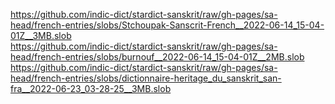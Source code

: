 https://github.com/indic-dict/stardict-sanskrit/raw/gh-pages/sa-head/french-entries/slobs/Stchoupak-Sanscrit-French__2022-06-14_15-04-01Z__3MB.slob  
https://github.com/indic-dict/stardict-sanskrit/raw/gh-pages/sa-head/french-entries/slobs/burnouf__2022-06-14_15-04-01Z__2MB.slob  
https://github.com/indic-dict/stardict-sanskrit/raw/gh-pages/sa-head/french-entries/slobs/dictionnaire-heritage_du_sanskrit_san-fra__2022-06-23_03-28-25__3MB.slob  
